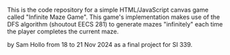 This is the code repository for a simple HTML/JavaScript canvas game called "Infinite Maze Game". 
This game's implementation makes use of the DFS algorithm (shoutout EECS 281) to generate mazes "infinitely" each time the player completes the current maze. 

by Sam Hollo from 18 to 21 Nov 2024 as a final project for SI 339.
